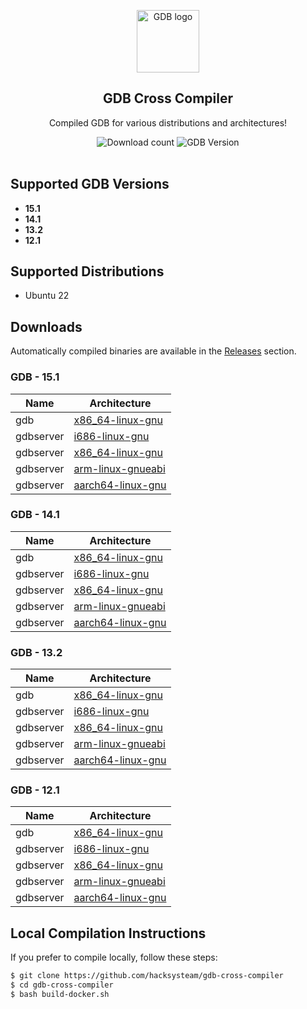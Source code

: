 <p align="center">
    <img width="100px" src="https://www.freewear.org/images/articles/detail/FW0345_Dise%C3%B1o.png"
        align="center" alt="GDB logo" />
    <h2 align="center">GDB Cross Compiler</h2>
    <p align="center">Compiled GDB for various distributions and architectures!</p>
</p>
<p align="center">
    <img alt="Download count" src="https://img.shields.io/github/downloads/hacksysteam/gdb-cross-compiler/total.svg" />
    <img alt="GDB Version" src="https://img.shields.io/badge/GDB-15.1-blue.svg" />
    <br />
    <br />
</p>

## Supported GDB Versions

* **15.1**
* **14.1**
* **13.2**
* **12.1**

## Supported Distributions

* Ubuntu 22

## Downloads

Automatically compiled binaries are available in the [Releases](https://github.com/hacksysteam/gdb-cross-compiler/releases) section.

### GDB - 15.1

| Name      | Architecture         |
|-----------|----------------------|
| gdb       | [x86_64-linux-gnu](https://github.com/hacksysteam/gdb-cross-compiler/releases/download/15.1/gdb-x86_64-linux-gnu.zip) |
| gdbserver | [i686-linux-gnu](https://github.com/hacksysteam/gdb-cross-compiler/releases/download/15.1/gdbserver-i686-linux-gnu.zip) |
| gdbserver | [x86_64-linux-gnu](https://github.com/hacksysteam/gdb-cross-compiler/releases/download/15.1/gdbserver-x86_64-linux-gnu.zip) |
| gdbserver | [arm-linux-gnueabi](https://github.com/hacksysteam/gdb-cross-compiler/releases/download/15.1/gdbserver-arm-linux-gnueabi.zip) |
| gdbserver | [aarch64-linux-gnu](https://github.com/hacksysteam/gdb-cross-compiler/releases/download/15.1/gdbserver-aarch64-linux-gnu.zip) |

### GDB - 14.1

| Name      | Architecture         |
|-----------|----------------------|
| gdb       | [x86_64-linux-gnu](https://github.com/hacksysteam/gdb-cross-compiler/releases/download/14.1/gdb-x86_64-linux-gnu.zip) |
| gdbserver | [i686-linux-gnu](https://github.com/hacksysteam/gdb-cross-compiler/releases/download/14.1/gdbserver-i686-linux-gnu.zip) |
| gdbserver | [x86_64-linux-gnu](https://github.com/hacksysteam/gdb-cross-compiler/releases/download/14.1/gdbserver-x86_64-linux-gnu.zip) |
| gdbserver | [arm-linux-gnueabi](https://github.com/hacksysteam/gdb-cross-compiler/releases/download/14.1/gdbserver-arm-linux-gnueabi.zip) |
| gdbserver | [aarch64-linux-gnu](https://github.com/hacksysteam/gdb-cross-compiler/releases/download/14.1/gdbserver-aarch64-linux-gnu.zip) |

### GDB - 13.2

| Name      | Architecture         |
|-----------|----------------------|
| gdb       | [x86_64-linux-gnu](https://github.com/hacksysteam/gdb-cross-compiler/releases/download/13.2/gdb-x86_64-linux-gnu.zip) |
| gdbserver | [i686-linux-gnu](https://github.com/hacksysteam/gdb-cross-compiler/releases/download/13.2/gdbserver-i686-linux-gnu.zip) |
| gdbserver | [x86_64-linux-gnu](https://github.com/hacksysteam/gdb-cross-compiler/releases/download/13.2/gdbserver-x86_64-linux-gnu.zip) |
| gdbserver | [arm-linux-gnueabi](https://github.com/hacksysteam/gdb-cross-compiler/releases/download/13.2/gdbserver-arm-linux-gnueabi.zip) |
| gdbserver | [aarch64-linux-gnu](https://github.com/hacksysteam/gdb-cross-compiler/releases/download/13.2/gdbserver-aarch64-linux-gnu.zip) |

### GDB - 12.1

| Name      | Architecture         |
|-----------|----------------------|
| gdb       | [x86_64-linux-gnu](https://github.com/hacksysteam/gdb-cross-compiler/releases/download/12.1/gdb-x86_64-linux-gnu.zip) |
| gdbserver | [i686-linux-gnu](https://github.com/hacksysteam/gdb-cross-compiler/releases/download/12.1/gdbserver-i686-linux-gnu.zip) |
| gdbserver | [x86_64-linux-gnu](https://github.com/hacksysteam/gdb-cross-compiler/releases/download/12.1/gdbserver-x86_64-linux-gnu.zip) |
| gdbserver | [arm-linux-gnueabi](https://github.com/hacksysteam/gdb-cross-compiler/releases/download/12.1/gdbserver-arm-linux-gnueabi.zip) |
| gdbserver | [aarch64-linux-gnu](https://github.com/hacksysteam/gdb-cross-compiler/releases/download/12.1/gdbserver-aarch64-linux-gnu.zip) |

## Local Compilation Instructions

If you prefer to compile locally, follow these steps:

```sh
$ git clone https://github.com/hacksysteam/gdb-cross-compiler
$ cd gdb-cross-compiler
$ bash build-docker.sh
```
